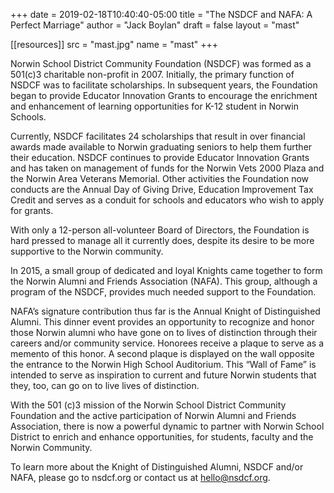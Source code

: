 +++
date = 2019-02-18T10:40:40-05:00
title = "The NSDCF and NAFA: A Perfect Marriage"
author = "Jack Boylan"
draft = false
layout  = "mast"

[[resources]]
  src  = "mast.jpg"
  name = "mast"
+++

Norwin School District Community Foundation (NSDCF) was formed as a 501(c)3 charitable non-profit in 2007. Initially, the primary function of NSDCF was to facilitate scholarships. In subsequent years, the Foundation began to provide Educator Innovation Grants to encourage the enrichment and enhancement of learning opportunities for K-12 student in Norwin Schools.

Currently, NSDCF facilitates 24 scholarships that result in over financial awards made available to Norwin graduating seniors to help them further their education. NSDCF continues to provide Educator Innovation Grants and has taken on management of funds for the Norwin Vets 2000 Plaza and the Norwin Area Veterans Memorial. Other activities the Foundation now conducts are the Annual Day of Giving Drive, Education Improvement Tax Credit and serves as a conduit for schools and educators who wish to apply for grants.

With only a 12-person all-volunteer Board of Directors, the Foundation is hard pressed to manage all it currently does, despite its desire to be more supportive to the Norwin community.

In 2015, a small group of dedicated and loyal Knights came together to form the Norwin Alumni and Friends Association (NAFA). This group, although a program of the NSDCF, provides much needed support to the Foundation.

NAFA’s signature contribution thus far is the Annual Knight of Distinguished Alumni. This dinner event provides an opportunity to recognize and honor those Norwin alumni who have gone on to lives of distinction through their careers and/or community service. Honorees receive a plaque to serve as a memento of this honor. A second plaque is displayed on the wall opposite the entrance to the Norwin High School Auditorium. This “Wall of Fame” is intended to serve as inspiration to current and future Norwin students that they, too, can go on to live lives of distinction.

With the 501 (c)3 mission of the Norwin School District Community Foundation and the active participation of Norwin Alumni and Friends Association, there is now a powerful dynamic to partner with Norwin School District to enrich and enhance opportunities, for students, faculty and the Norwin Community.

To learn more about the Knight of Distinguished Alumni, NSDCF and/or NAFA, please go to nsdcf.org or contact us at hello@nsdcf.org.
